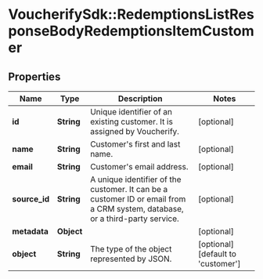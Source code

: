 # VoucherifySdk::RedemptionsListResponseBodyRedemptionsItemCustomer

## Properties

| Name | Type | Description | Notes |
| ---- | ---- | ----------- | ----- |
| **id** | **String** | Unique identifier of an existing customer. It is assigned by Voucherify. | [optional] |
| **name** | **String** | Customer&#39;s first and last name. | [optional] |
| **email** | **String** | Customer&#39;s email address. | [optional] |
| **source_id** | **String** | A unique identifier of the customer. It can be a customer ID or email from a CRM system, database, or a third-party service. | [optional] |
| **metadata** | **Object** |  | [optional] |
| **object** | **String** | The type of the object represented by JSON. | [optional][default to &#39;customer&#39;] |

